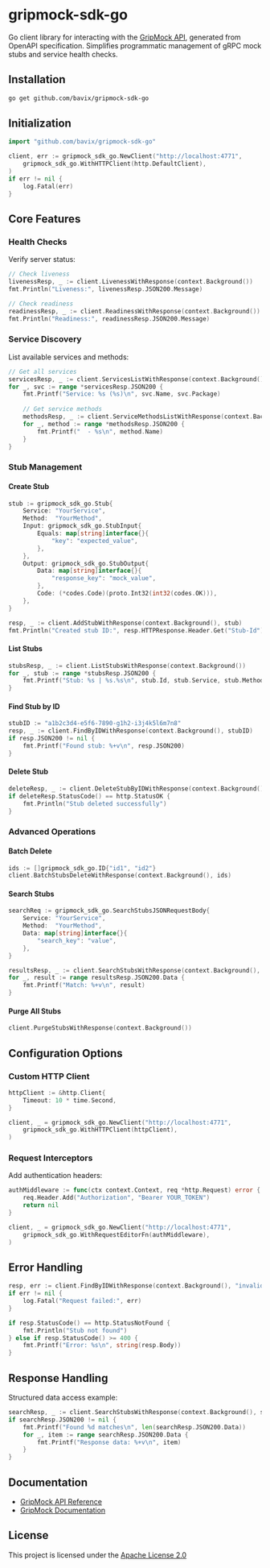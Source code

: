 # gripmock-sdk-go

Go client library for interacting with the [GripMock API](https://bavix.github.io/gripmock-openapi/), generated from OpenAPI specification. Simplifies programmatic management of gRPC mock stubs and service health checks.

## Installation

```bash
go get github.com/bavix/gripmock-sdk-go
```

## Initialization

```go
import "github.com/bavix/gripmock-sdk-go"

client, err := gripmock_sdk_go.NewClient("http://localhost:4771",
    gripmock_sdk_go.WithHTTPClient(http.DefaultClient),
)
if err != nil {
    log.Fatal(err)
}
```

## Core Features

### Health Checks
Verify server status:
```go
// Check liveness
livenessResp, _ := client.LivenessWithResponse(context.Background())
fmt.Println("Liveness:", livenessResp.JSON200.Message)

// Check readiness
readinessResp, _ := client.ReadinessWithResponse(context.Background())
fmt.Println("Readiness:", readinessResp.JSON200.Message)
```

### Service Discovery
List available services and methods:
```go
// Get all services
servicesResp, _ := client.ServicesListWithResponse(context.Background())
for _, svc := range *servicesResp.JSON200 {
    fmt.Printf("Service: %s (%s)\n", svc.Name, svc.Package)
    
    // Get service methods
    methodsResp, _ := client.ServiceMethodsListWithResponse(context.Background(), svc.Id)
    for _, method := range *methodsResp.JSON200 {
        fmt.Printf("  - %s\n", method.Name)
    }
}
```

### Stub Management

#### Create Stub
```go
stub := gripmock_sdk_go.Stub{
    Service: "YourService",
    Method:  "YourMethod",
    Input: gripmock_sdk_go.StubInput{
        Equals: map[string]interface{}{
            "key": "expected_value",
        },
    },
    Output: gripmock_sdk_go.StubOutput{
        Data: map[string]interface{}{
            "response_key": "mock_value",
        },
        Code: (*codes.Code)(proto.Int32(int32(codes.OK))),
    },
}

resp, _ := client.AddStubWithResponse(context.Background(), stub)
fmt.Println("Created stub ID:", resp.HTTPResponse.Header.Get("Stub-Id"))
```

#### List Stubs
```go
stubsResp, _ := client.ListStubsWithResponse(context.Background())
for _, stub := range *stubsResp.JSON200 {
    fmt.Printf("Stub: %s | %s.%s\n", stub.Id, stub.Service, stub.Method)
}
```

#### Find Stub by ID
```go
stubID := "a1b2c3d4-e5f6-7890-g1h2-i3j4k5l6m7n8"
resp, _ := client.FindByIDWithResponse(context.Background(), stubID)
if resp.JSON200 != nil {
    fmt.Printf("Found stub: %+v\n", resp.JSON200)
}
```

#### Delete Stub
```go
deleteResp, _ := client.DeleteStubByIDWithResponse(context.Background(), stubID)
if deleteResp.StatusCode() == http.StatusOK {
    fmt.Println("Stub deleted successfully")
}
```

### Advanced Operations

#### Batch Delete
```go
ids := []gripmock_sdk_go.ID{"id1", "id2"}
client.BatchStubsDeleteWithResponse(context.Background(), ids)
```

#### Search Stubs
```go
searchReq := gripmock_sdk_go.SearchStubsJSONRequestBody{
    Service: "YourService",
    Method:  "YourMethod",
    Data: map[string]interface{}{
        "search_key": "value",
    },
}

resultsResp, _ := client.SearchStubsWithResponse(context.Background(), searchReq)
for _, result := range resultsResp.JSON200.Data {
    fmt.Printf("Match: %+v\n", result)
}
```

#### Purge All Stubs
```go
client.PurgeStubsWithResponse(context.Background())
```

## Configuration Options

### Custom HTTP Client
```go
httpClient := &http.Client{
    Timeout: 10 * time.Second,
}

client, _ = gripmock_sdk_go.NewClient("http://localhost:4771",
    gripmock_sdk_go.WithHTTPClient(httpClient),
)
```

### Request Interceptors
Add authentication headers:
```go
authMiddleware := func(ctx context.Context, req *http.Request) error {
    req.Header.Add("Authorization", "Bearer YOUR_TOKEN")
    return nil
}

client, _ = gripmock_sdk_go.NewClient("http://localhost:4771",
    gripmock_sdk_go.WithRequestEditorFn(authMiddleware),
)
```

## Error Handling
```go
resp, err := client.FindByIDWithResponse(context.Background(), "invalid-id")
if err != nil {
    log.Fatal("Request failed:", err)
}

if resp.StatusCode() == http.StatusNotFound {
    fmt.Println("Stub not found")
} else if resp.StatusCode() >= 400 {
    fmt.Printf("Error: %s\n", string(resp.Body))
}
```

## Response Handling
Structured data access example:
```go
searchResp, _ := client.SearchStubsWithResponse(context.Background(), searchReq)
if searchResp.JSON200 != nil {
    fmt.Printf("Found %d matches\n", len(searchResp.JSON200.Data))
    for _, item := range searchResp.JSON200.Data {
        fmt.Printf("Response data: %+v\n", item)
    }
}
```

## Documentation
- [GripMock API Reference](https://bavix.github.io/gripmock-openapi/)
- [GripMock Documentation](https://bavix.github.io/gripmock/)

## License
This project is licensed under the [Apache License 2.0](https://github.com/bavix/gripmock/blob/master/LICENSE)
